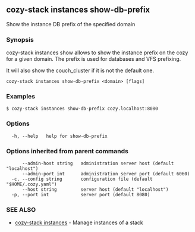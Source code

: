 ## cozy-stack instances show-db-prefix

Show the instance DB prefix of the specified domain

### Synopsis


cozy-stack instances show allows to show the instance prefix on the cozy for a
given domain. The prefix is used for databases and VFS prefixing.

It will also show the couch_cluster if it is not the default one.


```
cozy-stack instances show-db-prefix <domain> [flags]
```

### Examples

```
$ cozy-stack instances show-db-prefix cozy.localhost:8080
```

### Options

```
  -h, --help   help for show-db-prefix
```

### Options inherited from parent commands

```
      --admin-host string   administration server host (default "localhost")
      --admin-port int      administration server port (default 6060)
  -c, --config string       configuration file (default "$HOME/.cozy.yaml")
      --host string         server host (default "localhost")
  -p, --port int            server port (default 8080)
```

### SEE ALSO

* [cozy-stack instances](cozy-stack_instances.md)	 - Manage instances of a stack

